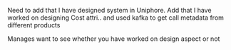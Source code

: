 Need to add that I have designed system in Uniphore.
Add that I have worked on designing Cost attri.. and used kafka to get call metadata from different products

Manages want to see whether you have worked on design aspect or not